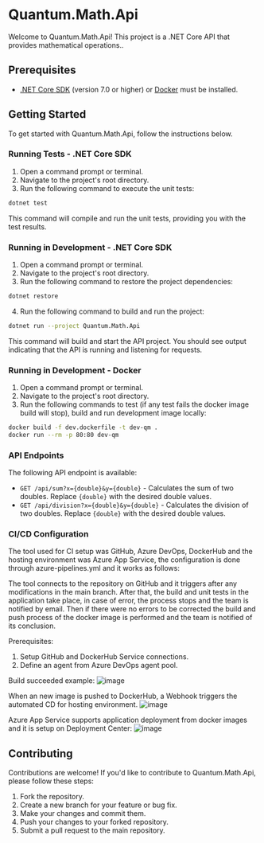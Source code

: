 # Quantum.Math.Api

Welcome to Quantum.Math.Api! This project is a .NET Core API that provides mathematical operations..

## Prerequisites

- [.NET Core SDK](https://dotnet.microsoft.com/download) (version 7.0 or higher) or [Docker](https://www.docker.com/products/docker-desktop/) must be installed.


## Getting Started

To get started with Quantum.Math.Api, follow the instructions below.

### Running Tests - .NET Core SDK

1. Open a command prompt or terminal.
2. Navigate to the project's root directory.
3. Run the following command to execute the unit tests:

```sh
dotnet test
```

This command will compile and run the unit tests, providing you with the test results.

### Running in Development - .NET Core SDK

1. Open a command prompt or terminal.
2. Navigate to the project's root directory.
3. Run the following command to restore the project dependencies:

```sh
dotnet restore
```

4. Run the following command to build and run the project:

```sh
dotnet run --project Quantum.Math.Api
```

This command will build and start the API project. You should see output indicating that the API is running and listening for requests.

### Running in Development - Docker

1. Open a command prompt or terminal.
2. Navigate to the project's root directory.
3. Run the following commands to test (if any test fails the docker image build will stop), build and run development image locally:

```sh
docker build -f dev.dockerfile -t dev-qm .
docker run --rm -p 80:80 dev-qm
```

### API Endpoints

The following API endpoint is available:

- `GET /api/sum?x={double}&y={double}` - Calculates the sum of two doubles. Replace `{double}` with the desired double values.
- `GET /api/division?x={double}&y={double}` - Calculates the division of two doubles. Replace `{double}` with the desired double values.



### CI/CD Configuration

The tool used for CI setup was GitHub, Azure DevOps, DockerHub and the hosting environment was Azure App Service, the configuration is done through azure-pipelines.yml and it works as follows:

The tool connects to the repository on GitHub and it triggers after any modifications in the main branch. After that, the build and unit tests in the application take place, in case of error, the process stops and the team is notified by email. Then if there were no errors to be corrected the build and push process of the docker image is performed and the team is notified of its conclusion.

Prerequisites:

1. Setup GitHub and DockerHub Service connections.
2. Define an agent from Azure DevOps agent pool.

Build succeeded example:
![image](https://github.com/caioerhart/quantum-math/assets/124104601/4eca3c66-f2c9-4f46-8670-6cbebb7ffc1f)

When an new image is pushed to DockerHub, a Webhook triggers the automated CD for hosting environment.
![image](https://github.com/caioerhart/quantum-math/assets/124104601/e3f93146-a406-4bfe-ac62-eba885db51a3)

Azure App Service supports application deployment from docker images and it is setup on Deployment Center:
![image](https://github.com/caioerhart/quantum-math/assets/124104601/552e089f-e172-465b-8e8a-bea0ef1b59c1)


## Contributing

Contributions are welcome! If you'd like to contribute to Quantum.Math.Api, please follow these steps:

1. Fork the repository.
2. Create a new branch for your feature or bug fix.
3. Make your changes and commit them.
4. Push your changes to your forked repository.
5. Submit a pull request to the main repository.
